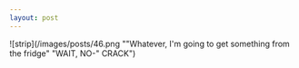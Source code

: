 ```yaml
---
layout: post
---
```


![strip](/images/posts/46.png ""Whatever, I'm going to get something from the fridge" "WAIT, NO-" CRACK")
